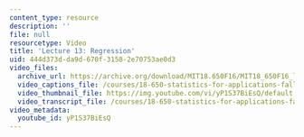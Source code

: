 ```yaml
---
content_type: resource
description: ''
file: null
resourcetype: Video
title: 'Lecture 13: Regression'
uid: 444d373d-da9d-670f-3158-2e70753ae0d3
video_files:
  archive_url: https://archive.org/download/MIT18.650F16/MIT18_650F16_lec13_300k.mp4
  video_captions_file: /courses/18-650-statistics-for-applications-fall-2016/386ab1c248f15236a3a301f6f16678ff_yP1S37BiEsQ.vtt
  video_thumbnail_file: https://img.youtube.com/vi/yP1S37BiEsQ/default.jpg
  video_transcript_file: /courses/18-650-statistics-for-applications-fall-2016/d1aa5374fdfbfd68dad2009b771208b8_yP1S37BiEsQ.pdf
video_metadata:
  youtube_id: yP1S37BiEsQ
---
```

